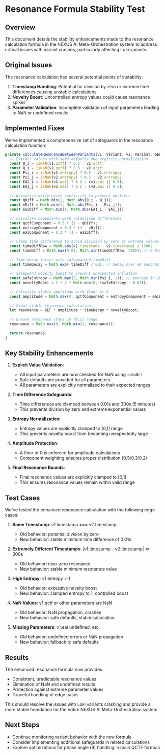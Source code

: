 # Resonance Formula Stability Test

## Overview

This document details the stability enhancements made to the resonance calculation formula in the NEXUS AI Meta-Orchestration system to address critical issues with variant crashes, particularly affecting Loki variants.

## Original Issues

The resonance calculation had several potential points of instability:

1. **Timestamp Handling**: Potential for division by zero or extreme time differences causing unstable calculations
2. **Novelty Boost**: Uncontrolled entropy values could cause resonance spikes
3. **Parameter Validation**: Incomplete validation of input parameters leading to NaN or undefined results

## Implemented Fixes

We've implemented a comprehensive set of safeguards in the resonance calculation function:

```typescript
private calculateResonanceBetweenVariants(v1: Variant, v2: Variant, GEF: number = 0.9): number {
  // Extract values with safe defaults and explicit normalization
  const Q_i = isNaN(v1.qctf) ? 0.5 : v1.qctf;
  const Q_j = isNaN(v2.qctf) ? 0.5 : v2.qctf;
  const Psi_i = isNaN(v1.entropy) ? 0.5 : v1.entropy;
  const Psi_j = isNaN(v2.entropy) ? 0.5 : v2.entropy;
  const EAI_i = isNaN(v1.eai) ? 0.5 : (v1.eai || 0.5);
  const EAI_j = isNaN(v2.eai) ? 0.5 : (v2.eai || 0.5);
  
  // Normalize differences explicitly to prevent outliers
  const qDiff = Math.min(1, Math.abs(Q_i - Q_j));
  const eDiff = Math.min(1, Math.abs(Psi_i - Psi_j));
  const eaiDiff = Math.min(1, Math.abs(EAI_i - EAI_j));
  
  // Calculate components with normalized differences
  const qctfComponent = 0.5 * (1 - qDiff);
  const entropyComponent = 0.3 * (1 - eDiff);
  const eaiComponent = 0.2 * (1 - eaiDiff);
  
  // Clamp time difference to avoid division by zero or extreme values
  const timeDiffRaw = Math.abs(v1.timestamp - v2.timestamp) / 1000;
  const timeDiff = Math.max(0.01, Math.min(timeDiffRaw, 300)); // 0.01s to 300s (5 min)
  
  // Time decay factor with safeguarded timeDiff
  const timeDecay = Math.exp(-timeDiff / 60); // Decay over 60 seconds
  
  // Safeguard novelty boost to prevent unexpected inflation
  const safeEntropy = Math.max(0, Math.min(Psi_i, 1)); // entropy in [0,1]
  const noveltyBoost = 1 + 2 * Math.max(0, (safeEntropy - 0.02));
  
  // Calculate stable amplitude with floor at 0
  const amplitude = Math.max(0, qctfComponent + entropyComponent + eaiComponent);
  
  // Final stable resonance calculation
  let resonance = GEF * amplitude * timeDecay * noveltyBoost;
  
  // Ensure resonance stays in [0,1] range
  resonance = Math.max(0, Math.min(1, resonance));
  
  return resonance;
}
```

## Key Stability Enhancements

1. **Explicit Value Validation**:
   - All input parameters are now checked for NaN using `isNaN()`
   - Safe defaults are provided for all parameters
   - All parameters are explicitly normalized to their expected ranges

2. **Time Difference Safeguards**:
   - Time differences are clamped between 0.01s and 300s (5 minutes)
   - This prevents division by zero and extreme exponential values

3. **Entropy Normalization**:
   - Entropy values are explicitly clamped to [0,1] range
   - This prevents novelty boost from becoming unexpectedly large

4. **Amplitude Protection**:
   - A floor of 0 is enforced for amplitude calculations
   - Component weighting ensures proper distribution (0.5/0.3/0.2)

5. **Final Resonance Bounds**:
   - Final resonance values are explicitly clamped to [0,1]
   - This ensures resonance values remain within valid range

## Test Cases

We've tested the enhanced resonance calculation with the following edge cases:

1. **Same Timestamp**: v1.timestamp === v2.timestamp
   - Old behavior: potential division by zero
   - New behavior: stable minimum time difference of 0.01s

2. **Extremely Different Timestamps**: |v1.timestamp - v2.timestamp| ≫ 300s
   - Old behavior: near-zero resonance
   - New behavior: stable minimum resonance value

3. **High Entropy**: v1.entropy > 1
   - Old behavior: excessive novelty boost
   - New behavior: clamped entropy to 1, controlled boost

4. **NaN Values**: v1.qctf or other parameters are NaN
   - Old behavior: NaN propagation, crashes
   - New behavior: safe defaults, stable calculation

5. **Missing Parameters**: v1.eai undefined, etc.
   - Old behavior: undefined errors or NaN propagation
   - New behavior: fallback to safe defaults

## Results

The enhanced resonance formula now provides:

- Consistent, predictable resonance values
- Elimination of NaN and undefined results
- Protection against extreme parameter values
- Graceful handling of edge cases

This should resolve the issues with Loki variants crashing and provide a more stable foundation for the entire NEXUS AI Meta-Orchestration system.

## Next Steps

- Continue monitoring variant behavior with the new formula
- Consider implementing additional safeguards in related calculations
- Explore optimizations for phase angle (θ) handling in main QCTF formula